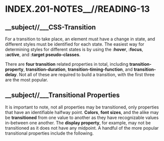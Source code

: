 # INDEX.201-NOTES__//READING-13

## __subject//___CSS-Transition
For a transition to take place, an element must have a change in state, and different styles must be identified for each state. The easiest way for determining styles for different states is by using the <b>:hover</b>, <b>:focus</b>, <b>:active</b>, and <b>:target pseudo-classes</b>.

There are <b>four transition</b> related properties in total, including <b>transition-property</b>, <b>transition-duration</b>, <b>transition-timing-function</b>, and <b>transition-delay</b>. Not all of these are required to build a transition, with the first three are the most popular.

## __subject//___Transitional Properties

It is important to note, not all properties may be transitioned, only properties that have an identifiable halfway point. <b>Colors</b>, <b>font sizes</b>, and the alike may be <b>transitioned</b> from one value to another as they have recognizable values in-between one another. The <b>display property</b>, for example, may not be transitioned as it does not have any midpoint. A handful of the more popular transitional properties include the following.